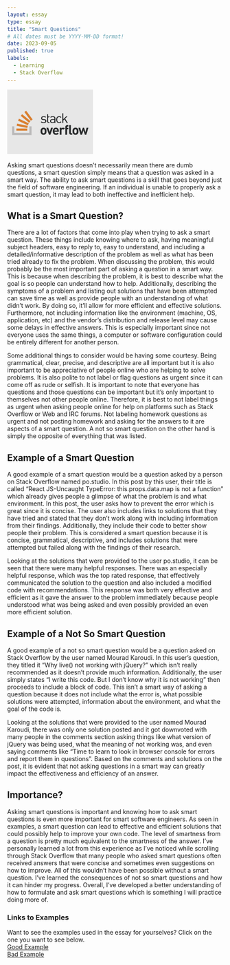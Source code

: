 ```yaml
---
layout: essay
type: essay
title: "Smart Questions"
# All dates must be YYYY-MM-DD format!
date: 2023-09-05
published: true
labels:
  - Learning 
  - Stack Overflow
---
```


<img width="200px" class="rounded float-start pe-4" src="../img/imagesforessays/stackoverflow-1.png"> 

Asking smart questions doesn’t necessarily mean there are dumb questions, a smart question simply means that a question was asked in a smart way. The ability to ask smart questions is a skill that goes beyond just the field of software engineering. If an individual is unable to properly ask a smart question, it may lead to both ineffective and inefficient help. 

## What is a Smart Question?

There are a lot of factors that come into play when trying to ask a smart question. These things include knowing where to ask, having meaningful subject headers, easy to reply to, easy to understand, and including a detailed/informative description of the problem as well as what has been tried already to fix the problem. When discussing the problem, this would probably be the most important part of asking a question in a smart way. This is because when describing the problem, it is best to describe what the goal is so people can understand how to help. Additionally, describing the symptoms of a problem and listing out solutions that have been attempted can save time as well as provide people with an understanding of what didn’t work. By doing so, it’ll allow for more efficient and effective solutions. Furthermore, not including information like the environment (machine, OS, application, etc) and the vendor’s distribution and release level may cause some delays in effective answers. This is especially important since not everyone uses the same things, a computer or software configuration could be entirely different for another person. 

Some additional things to consider would be having some courtesy. Being grammatical, clear, precise, and descriptive are all important but it is also important to be appreciative of people online who are helping to solve problems. It is also polite to not label or flag questions as urgent since it can come off as rude or selfish. It is important to note that everyone has questions and those questions can be important but it’s only important to themselves not other people online. Therefore, it is best to not label things as urgent when asking people online for help on platforms such as Stack Overflow or Web and IRC forums. Not labeling homework questions as urgent and not posting homework and asking for the answers to it are aspects of a smart question. A not so smart question on the other hand is simply the opposite of everything that was listed. 

## Example of a Smart Question

A good example of a smart question would be a question asked by a person on Stack Overflow named po.studio. In this post by this user, their title is called “React JS-Uncaught TypeError: this.props.data.map is not a function” which already gives people a glimpse of what the problem is and what environment. In this post, the user asks how to prevent the error which is great since it is concise. The user also includes links to solutions that they have tried and stated that they don’t work along with including information from their findings. Additionally, they include their code to better show people their problem. This is considered a smart question because it is concise, grammatical, descriptive, and includes solutions that were attempted but failed along with the findings of their research. 

Looking at the solutions that were provided to the user po.studio, it can be seen that there were many helpful responses. There was an especially helpful response, which was the top rated response, that effectively communicated the solution to the question and also included a modified code with recommendations. This response was both very effective and efficient as it gave the answer to the problem immediately because people understood what was being asked and even possibly provided an even more efficient solution. 

## Example of a Not So Smart Question

A good example of a not so smart question would be a question asked on Stack Overflow by the user named Mourad Karoudi. In this user’s question, they titled it “Why live() not working with jQuery?” which isn’t really recommended as it doesn’t provide much information. Additionally, the user simply states “I write this code. But I don’t know why it is not working” then proceeds to include a block of code. This isn’t a smart way of asking a question because it does not include what the error is, what possible solutions were attempted, information about the environment, and what the goal of the code is. 

Looking at the solutions that were provided to the user named Mourad Karoudi, there was only one solution posted and it got downvoted with many people in the comments section asking things like what version of jQuery was being used, what the meaning of not working was, and even saying comments like “Time to learn to look in browser console for errors and report them in questions”. Based on the comments and solutions on the post, it is evident that not asking questions in a smart way can greatly impact the effectiveness and efficiency of an answer.


## Importance?

Asking smart questions is important and knowing how to ask smart questions is even more important for smart software engineers. As seen in examples, a smart question can lead to effective and efficient solutions that could possibly help to improve your own code. The level of smartness from a question is pretty much equivalent to the smartness of the answer. I’ve personally learned a lot from this experience as I’ve noticed while scrolling through Stack Overflow that many people who asked smart questions often received answers that were concise and sometimes even suggestions on how to improve. All of this wouldn’t have been possible without a smart question. I’ve learned the consequences of not so smart questions and how it can hinder my progress. Overall, I’ve developed a better understanding of how to formulate and ask smart questions which is something I will practice doing more of. 


### Links to Examples  
Want to see the examples used in the essay for yourselves? Click on the one you want to see below.  
[Good Example](https://stackoverflow.com/questions/30142361/react-js-uncaught-typeerror-this-props-data-map-is-not-a-function)  
[Bad Example](https://stackoverflow.com/questions/41664190/why-live-not-working-with-jquery)